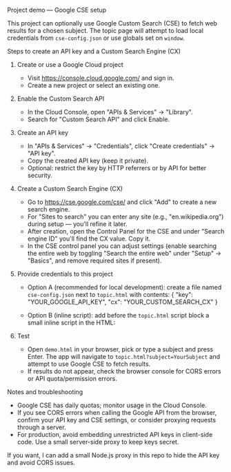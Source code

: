 Project demo — Google CSE setup

This project can optionally use Google Custom Search (CSE) to fetch web results for a chosen subject. The topic page will attempt to load local credentials from `cse-config.json` or use globals set on `window`.

Steps to create an API key and a Custom Search Engine (CX)

1) Create or use a Google Cloud project
   - Visit https://console.cloud.google.com/ and sign in.
   - Create a new project or select an existing one.

2) Enable the Custom Search API
   - In the Cloud Console, open "APIs & Services" → "Library".
   - Search for "Custom Search API" and click Enable.

3) Create an API key
   - In "APIs & Services" → "Credentials", click "Create credentials" → "API key".
   - Copy the created API key (keep it private).
   - Optional: restrict the key by HTTP referrers or by API for better security.

4) Create a Custom Search Engine (CX)
   - Go to https://cse.google.com/cse/ and click "Add" to create a new search engine.
   - For "Sites to search" you can enter any site (e.g., "en.wikipedia.org") during setup — you'll refine it later.
   - After creation, open the Control Panel for the CSE and under "Search engine ID" you'll find the CX value. Copy it.
   - In the CSE control panel you can adjust settings (enable searching the entire web by toggling "Search the entire web" under "Setup" → "Basics", and remove required sites if present).

5) Provide credentials to this project
   - Option A (recommended for local development): create a file named `cse-config.json` next to `topic.html` with contents:
     {
       "key": "YOUR_GOOGLE_API_KEY",
       "cx": "YOUR_CUSTOM_SEARCH_CX"
     }

   - Option B (inline script): add before the `topic.html` script block a small inline script in the HTML:
     <script>
       window.GOOGLE_CSE_KEY = 'YOUR_GOOGLE_API_KEY';
       window.GOOGLE_CSE_CX = 'YOUR_CUSTOM_SEARCH_CX';
     </script>

6) Test
   - Open `demo.html` in your browser, pick or type a subject and press Enter. The app will navigate to `topic.html?subject=YourSubject` and attempt to use Google CSE to fetch results.
   - If results do not appear, check the browser console for CORS errors or API quota/permission errors.

Notes and troubleshooting
 - Google CSE has daily quotas; monitor usage in the Cloud Console.
 - If you see CORS errors when calling the Google API from the browser, confirm your API key and CSE settings, or consider proxying requests through a server.
 - For production, avoid embedding unrestricted API keys in client-side code. Use a small server-side proxy to keep keys secret.

If you want, I can add a small Node.js proxy in this repo to hide the API key and avoid CORS issues.

